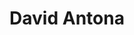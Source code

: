 ---
layout: david
title: David CV
permalink: cv/David%20Antona/
author_name: David Antona
title: David Antona
---
